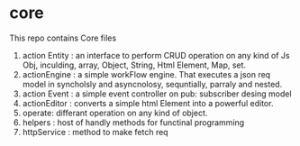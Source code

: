 # core
This repo contains Core files 
1. action Entity : an interface to perform CRUD operation on any kind of Js Obj, inculding, array, Object, String, Html Element, Map, set.
2. actionEngine : a simple workFlow engine. That executes a json req model in syncholsly and asyncnolosy, sequntially, parraly and nested.
3. action Event : a simple event controller on pub: subscriber desing model
4. actionEditor : converts a simple html Element into a powerful editor.
5. operate: differant operation on any kind of object.
6. helpers : host of handly methods for functinal programming
7. httpService : method to make fetch req
